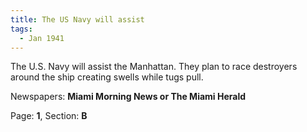 ```yaml
---  
title: The US Navy will assist  
tags:  
  - Jan 1941  
---  
```

  
The U.S. Navy will assist the Manhattan. They plan to race destroyers around the ship creating swells while tugs pull.  
  
Newspapers: **Miami Morning News or The Miami Herald**  
  
Page: **1**, Section: **B** 
